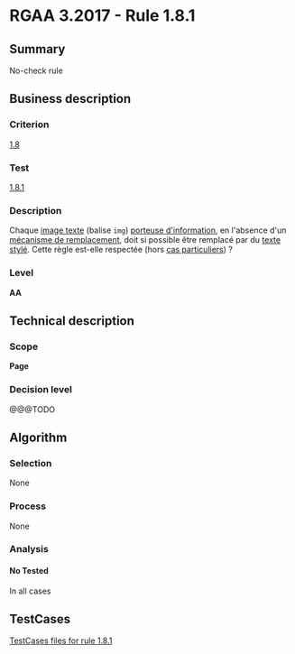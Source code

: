 # RGAA 3.2017 - Rule 1.8.1

## Summary
No-check rule


## Business description

### Criterion
[1.8](http://references.modernisation.gouv.fr/rgaa-accessibilite/criteres.html#crit-1-8)

### Test
[1.8.1](http://references.modernisation.gouv.fr/rgaa-accessibilite/criteres.html#test-1-8-1)

### Description
<div lang="fr">Chaque <a href="http://references.modernisation.gouv.fr/rgaa-accessibilite/glossaire.html#image-texte">image texte</a> (balise <code lang="en">img</code>) <a href="http://references.modernisation.gouv.fr/rgaa-accessibilite/glossaire.html#image-porteuse-dinformation">porteuse d'information</a>, en l'absence d'un <a href="http://references.modernisation.gouv.fr/rgaa-accessibilite/glossaire.html#mcanisme-de-remplacement">m&#xE9;canisme de remplacement</a>, doit si possible &#xEA;tre remplac&#xE9; par du <a href="http://references.modernisation.gouv.fr/rgaa-accessibilite/glossaire.html#texte-styl">texte styl&#xE9;</a>. Cette r&#xE8;gle est-elle respect&#xE9;e (hors <a href="http://references.modernisation.gouv.fr/rgaa-accessibilite/cas-particuliers.html#cp-1-8" title="Cas particuliers pour le crit&#xE8;re 1.8">cas particuliers</a>)&nbsp;?</div>

### Level
**AA**


## Technical description

### Scope
**Page**

### Decision level
@@@TODO


## Algorithm

### Selection
None

### Process
None

### Analysis

#### No Tested
In all cases


##  TestCases

[TestCases files for rule 1.8.1](https://github.com/Asqatasun/Asqatasun/tree/develop/rules/rules-rgaa3.2017/src/test/resources/testcases/rgaa32017/Rgaa32017Rule010801/)


